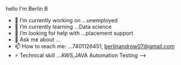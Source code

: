hello I'm Berlin B


- 🔭 I’m currently working on ...unemployed
- 🌱 I’m currently learning ...Data science
- 🤔 I’m looking for help with ...placement support
- 💬 Ask me about ...
- 📫 How to reach me: ...7401126451, berlinandrow07@gmail.com
- ⚡ Technical skill ...AWS,JAVA Automation Testing
-->
